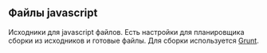 ## Файлы javascript

Исходники для javascript файлов. Есть настройки для планировщика сборки из исходников и готовые файлы. Для сборки используется [Grunt](http://gruntjs.com/).
